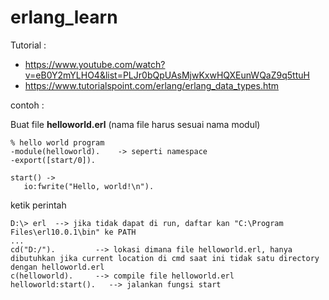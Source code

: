 # erlang_learn

Tutorial :
- https://www.youtube.com/watch?v=eB0Y2mYLHO4&list=PLJr0bQpUAsMjwKxwHQXEunWQaZ9q5ttuH
- https://www.tutorialspoint.com/erlang/erlang_data_types.htm

contoh :

Buat file <b>helloworld.erl</b> (nama file harus sesuai nama modul)
```
% hello world program
-module(helloworld).    -> seperti namespace 
-export([start/0]). 

start() -> 
   io:fwrite("Hello, world!\n").
```

ketik perintah
```
D:\> erl  --> jika tidak dapat di run, daftar kan "C:\Program Files\erl10.0.1\bin" ke PATH
...
cd("D:/").         --> lokasi dimana file helloworld.erl, hanya dibutuhkan jika current location di cmd saat ini tidak satu directory dengan helloworld.erl
c(helloworld).	   --> compile file helloworld.erl	
helloworld:start().   --> jalankan fungsi start
```


